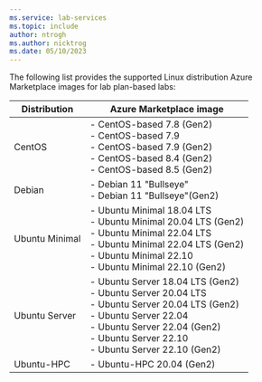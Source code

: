 ```yaml
---
ms.service: lab-services
ms.topic: include
author: ntrogh
ms.author: nicktrog
ms.date: 05/10/2023
---
```


The following list provides the supported Linux distribution Azure Marketplace images for lab plan-based labs:

| Distribution | Azure Marketplace image | 
| -------------- | ----------------------- | 
| CentOS         | - CentOS-based 7.8 (Gen2)<br/>- CentOS-based 7.9<br/>- CentOS-based 7.9 (Gen2)<br/>- CentOS-based 8.4 (Gen2)<br/>- CentOS-based 8.5 (Gen2) |
| Debian         | - Debian 11 "Bullseye"<br/>- Debian 11 "Bullseye"(Gen2) |
| Ubuntu Minimal | - Ubuntu Minimal 18.04 LTS<br/>- Ubuntu Minimal 20.04 LTS (Gen2)<br/>- Ubuntu Minimal 22.04 LTS<br/>- Ubuntu Minimal 22.04 LTS (Gen2)<br/>- Ubuntu Minimal 22.10<br/>- Ubuntu Minimal 22.10 (Gen2) |
| Ubuntu Server  | - Ubuntu Server 18.04 LTS (Gen2)<br/>- Ubuntu Server 20.04 LTS<br/>- Ubuntu Server 20.04 LTS (Gen2)<br/>- Ubuntu Server 22.04<br/>- Ubuntu Server 22.04 (Gen2)<br/>- Ubuntu Server 22.10<br/>- Ubuntu Server 22.10 (Gen2) |
| Ubuntu-HPC     | - Ubuntu-HPC 20.04 (Gen2) |
